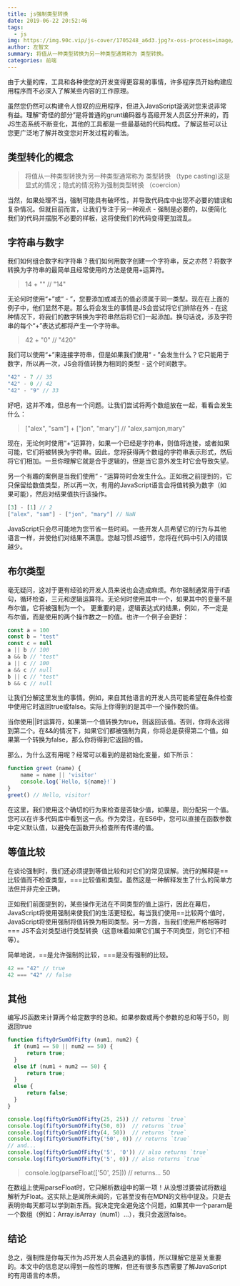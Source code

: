 ```yaml
---
title: js强制类型转换
date: 2019-06-22 20:52:46
tags:
  - js
img: https://img.90c.vip/js-cover/1705248_a6d3.jpg?x-oss-process=image/format,webp
author: 左智文
summary: 将值从一种类型转换为另一种类型通常称为 类型转换。
categories: 前端
---
```


由于大量的库，工具和各种使您的开发变得更容易的事情，许多程序员开始构建应用程序而不必深入了解某些内容的工作原理。

虽然您仍然可以构建令人惊叹的应用程序，但进入JavaScript漩涡对您来说非常有益。理解“奇怪的部分”是将普通的grunt编码器与高级开发人员区分开来的，而JS生态系统不断变化，其他的工具都是一些最基础的代码构成。了解这些可以让您更广泛地了解并改变您对开发过程的看法。

## 类型转化的概念

> 将值从一种类型转换为另一种类型通常称为 类型转换 （type casting)这是显式的情况；隐式的情况称为强制类型转换 （coercion）

当然，如果处理不当，强制可能具有破坏性，并导致代码库中出现不必要的错误和复杂情况。但就目前而言，让我们专注于另一种观点 - 强制是必要的，以便简化我们的代码并摆脱不必要的样板，这将使我们的代码变得更加混乱。

## 字符串与数字

我们如何组合数字和字符串？我们如何用数字创建一个字符串，反之亦然？将数字转换为字符串的最简单且经常使用的方法是使用+运算符。

> 14 + "" // "14"

无论何时使用“+”或“ - ”，您要添加或减去的值必须属于同一类型。现在在上面的例子中，他们显然不是。那么将会发生的事情是JS会尝试将它们排除在外 - 在这种情况下，将我们的数字转换为字符串然后将它们一起添加。换句话说，涉及字符串的每个“+”表达式都将产生一个字符串。

> 42 + "0" // "420"

我们可以使用“+”来连接字符串，但是如果我们使用“ - ”会发生什么？它只能用于数字，所以再一次，JS会将值转换为相同的类型 - 这个时间数字。

```js
"42" - 7 // 35
"42" - 0 // 42
"42" - "9" // 33
```

好吧，这并不难，但总有一个问题。让我们尝试将两个数组放在一起，看看会发生什么：

>["alex", "sam"] + ["jon", "mary"] // "alex,samjon,mary"

现在，无论何时使用“+”运算符，如果一个已经是字符串，则值将连接，或者如果可能，它们将被转换为字符串。因此，您将获得两个数组的字符串表示形式，然后将它们相加。一旦你理解它就是合乎逻辑的，但是当它意外发生时它会导致失望。

另一个有趣的案例是当我们使用“ - ”运算符时会发生什么。正如我之前提到的，它只保留给数值类型，所以再一次，有用的JavaScript语言会将值转换为数字（如果可能），然后对结果值执行该操作。

```js
[3] - [1] // 2
["alex", "sam"] - ["jon", "mary"] // NaN
```

JavaScript只会尽可能地为您节省一些时间。一些开发人员希望它的行为与其他语言一样，并使他们对结果不满意。您越习惯JS细节，您将在代码中引入的错误越少。

## 布尔类型

毫无疑问，这对于更有经验的开发人员来说也会造成麻烦。布尔强制通常用于if语句，循环检查，三元和逻辑运算符。无论何时使用其中一个，如果其中的变量不是布尔值，它将被强制为一个。
更重要的是，逻辑表达式的结果，例如，不一定是布尔值，而是使用的两个操作数之一的值。也许一个例子会更好：

```js
const a = 100
const b = "test"
const c = null
a || b // 100
a && b // "test"
a || c // 100
a && c // null
b || c // "test"
b && c // null
```

让我们分解这里发生的事情。例如，来自其他语言的开发人员可能希望在条件检查中使用它时返回true或false。实际上你得到的是其中一个操作数的值。

当你使用||时运算符，如果第一个值转换为true，则返回该值。否则，你将永远得到第二个。在&&的情况下，如果它们都被强制为真，你将总是获得第二个值。如果第一个转换为false，那么你将得到它返回的值。

那么，为什么这有用呢？经常可以看到的是初始化变量，如下所示：

```js
function greet (name) {
    name = name || 'visitor'
    console.log(`Hello, ${name}!`)
}
greet() // Hello, visitor!
```

在这里，我们使用这个确切的行为来检查是否缺少值，如果是，则分配另一个值。您可以在许多代码库中看到这一点。作为旁注，在ES6中，您可以直接在函数参数中定义默认值，以避免在函数开头检查所有传递的值。

## 等值比较

在谈论强制时，我们还必须提到等值比较和对它们的常见误解。流行的解释是==比较值而不检查类型，===比较值和类型。虽然这是一种解释发生了什么的简单方法但并非完全正确。

正如我们前面提到的，某些操作无法在不同类型的值上运行，因此在幕后，JavaScript将使用强制来使我们的生活更轻松。每当我们使用==比较两个值时，JavaScript将使用强制将值转换为相同类型。另一方面，当我们使用严格相等时=== JS不会对类型进行类型转换（这意味着如果它们属于不同类型，则它们不相等）。

简单地说，==是允许强制的比较，===是没有强制的比较。

```js
42 == "42" // true
42 === "42" // false
```

## 其他

编写JS函数来计算两个给定数字的总和。如果参数或两个参数的总和等于50，则返回true

```js
function fiftyOrSumOfFifty (num1, num2) {
  if (num1 == 50 || num2 == 50) {
      return true;
  }
  else if (num1 + num2 == 50) {
      return true;
  }
  else {
      return false;
  }
}
```

```js
console.log(fiftyOrSumOfFifty(25, 25)) // returns `true`
console.log(fiftyOrSumOfFifty(50, 0))  // returns `true`
console.log(fiftyOrSumOfFifty(4, 50))  // returns `true`
console.log(fiftyOrSumOfFifty('50', 0)) // returns `true`
// and...
console.log(fiftyOrSumOfFifty('5', '0')) // also returns `true`
console.log(fiftyOrSumOfFifty('5', 0)) // also returns `true`
```

>console.log(parseFloat(['50', 25])) // returns... 50

在数组上使用parseFloat时，它只解析数组中的第一项！从没想过要尝试将数组解析为Float。这实际上是闻所未闻的，它甚至没有在MDN的文档中提及。只是去表明你每天都可以学到新东西。我决定完全避免这个问题，如果其中一个param是一个数组（例如：Array.isArray（num1）...），我只会返回false。

## 结论

总之，强制性是你每天作为JS开发人员会遇到的事情，所以理解它是至关重要的。本文中的信息足以得到一般性的理解，但还有很多东西需要了解JavaScript的有用语言的本质。
